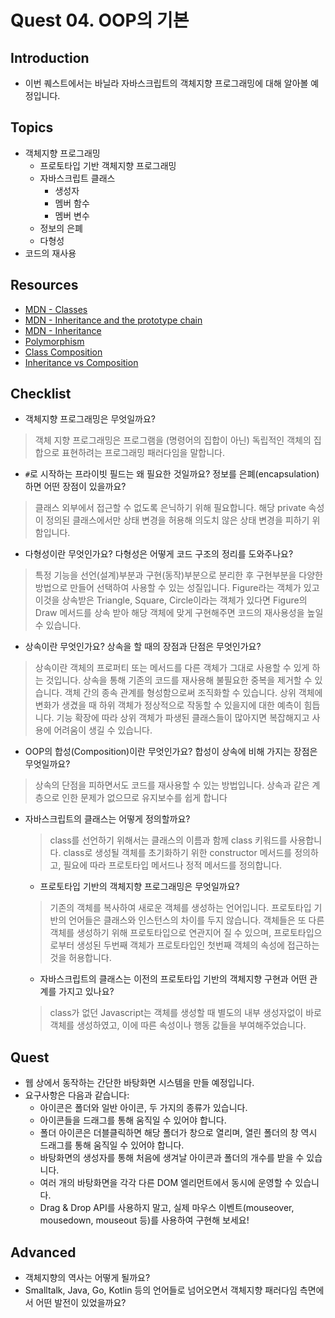 # Quest 04. OOP의 기본

## Introduction

- 이번 퀘스트에서는 바닐라 자바스크립트의 객체지향 프로그래밍에 대해 알아볼 예정입니다.

## Topics

- 객체지향 프로그래밍
  - 프로토타입 기반 객체지향 프로그래밍
  - 자바스크립트 클래스
    - 생성자
    - 멤버 함수
    - 멤버 변수
  - 정보의 은폐
  - 다형성
- 코드의 재사용

## Resources

- [MDN - Classes](https://developer.mozilla.org/ko/docs/Web/JavaScript/Reference/Classes)
- [MDN - Inheritance and the prototype chain](https://developer.mozilla.org/ko/docs/Web/JavaScript/Inheritance_and_the_prototype_chain)
- [MDN - Inheritance](https://developer.mozilla.org/ko/docs/Learn/JavaScript/Objects/Inheritance)
- [Polymorphism](https://medium.com/@viktor.kukurba/object-oriented-programming-in-javascript-3-polymorphism-fb564c9f1ce8)
- [Class Composition](https://alligator.io/js/class-composition/)
- [Inheritance vs Composition](https://woowacourse.github.io/javable/post/2020-05-18-inheritance-vs-composition/)

## Checklist

- 객체지향 프로그래밍은 무엇일까요?

> 객체 지향 프로그래밍은 프로그램을 (명령어의 집합이 아닌) 독립적인 객체의 집합으로 표현하려는 프로그래밍 패러다임을 말합니다.

- `#`로 시작하는 프라이빗 필드는 왜 필요한 것일까요? 정보를 은폐(encapsulation)하면 어떤 장점이 있을까요?

> 클래스 외부에서 접근할 수 없도록 은닉하기 위해 필요합니다.
> 해당 private 속성이 정의된 클래스에서만 상태 변경을 허용해 의도치 않은 상태 변경을 피하기 위함입니다.

- 다형성이란 무엇인가요? 다형성은 어떻게 코드 구조의 정리를 도와주나요?

> 특정 기능을 선언(설계)부분과 구현(동작)부분으로 분리한 후 구현부분을 다양한 방법으로 만들어 선택하여 사용할 수 있는 성질입니다.
> Figure라는 객체가 있고 이것을 상속받은 Triangle, Square, Circle이라는 객체가 있다면 Figure의 Draw 메서드를 상속 받아 해당 객체에 맞게 구현해주면 코드의 재사용성을 높일 수 있습니다.

- 상속이란 무엇인가요? 상속을 할 때의 장점과 단점은 무엇인가요?

> 상속이란 객체의 프로퍼티 또는 메서드를 다른 객체가 그대로 사용할 수 있게 하는 것입니다.
> 상속을 통해 기존의 코드를 재사용해 불필요한 중복을 제거할 수 있습니다.
> 객체 간의 종속 관계를 형성함으로써 조직화할 수 있습니다.
> 상위 객체에 변화가 생겼을 때 하위 객체가 정상적으로 작동할 수 있을지에 대한 예측이 힘듭니다.
> 기능 확장에 따라 상위 객체가 파생된 클래스들이 많아지면 복잡해지고 사용에 어려움이 생길 수 있습니다.

- OOP의 합성(Composition)이란 무엇인가요? 합성이 상속에 비해 가지는 장점은 무엇일까요?

> 상속의 단점을 피하면서도 코드를 재사용할 수 있는 방법입니다.
> 상속과 같은 계층으로 인한 문제가 없으므로 유지보수를 쉽게 합니다

- 자바스크립트의 클래스는 어떻게 정의할까요?

  > class를 선언하기 위해서는 클래스의 이름과 함께 class 키워드를 사용합니다.
  > class로 생성될 객체를 초기화하기 위한 constructor 메서드를 정의하고, 필요에 따라 프로토타입 메서드나 정적 메서드를 정의합니다.

  - 프로토타입 기반의 객체지향 프로그래밍은 무엇일까요?

  > 기존의 객체를 복사하여 새로운 객체를 생성하는 언어입니다. 프로토타입 기반의 언어들은 클래스와 인스턴스의 차이를 두지 않습니다.
  > 객체들은 또 다른 객체를 생성하기 위해 프로토타입으로 연관지어 질 수 있으며, 프로토타입으로부터 생성된 두번째 객체가 프로토타입인 첫번째 객체의 속성에 접근하는 것을 허용합니다.

  - 자바스크립트의 클래스는 이전의 프로토타입 기반의 객체지향 구현과 어떤 관계를 가지고 있나요?

  > class가 없던 Javascript는 객체를 생성할 때 별도의 내부 생성자없이 바로 객체를 생성하였고, 이에 따른 속성이나 행동 값들을 부여해주었습니다.

## Quest

- 웹 상에서 동작하는 간단한 바탕화면 시스템을 만들 예정입니다.
- 요구사항은 다음과 같습니다:
  - 아이콘은 폴더와 일반 아이콘, 두 가지의 종류가 있습니다.
  - 아이콘들을 드래그를 통해 움직일 수 있어야 합니다.
  - 폴더 아이콘은 더블클릭하면 해당 폴더가 창으로 열리며, 열린 폴더의 창 역시 드래그를 통해 움직일 수 있어야 합니다.
  - 바탕화면의 생성자를 통해 처음에 생겨날 아이콘과 폴더의 개수를 받을 수 있습니다.
  - 여러 개의 바탕화면을 각각 다른 DOM 엘리먼트에서 동시에 운영할 수 있습니다.
  - Drag & Drop API를 사용하지 말고, 실제 마우스 이벤트(mouseover, mousedown, mouseout 등)를 사용하여 구현해 보세요!

## Advanced

- 객체지향의 역사는 어떻게 될까요?
- Smalltalk, Java, Go, Kotlin 등의 언어들로 넘어오면서 객체지향 패러다임 측면에서 어떤 발전이 있었을까요?
